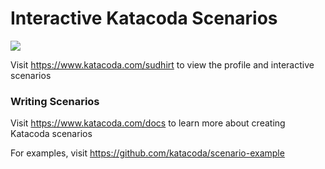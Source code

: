 # Interactive Katacoda Scenarios

[![](http://shields.katacoda.com/katacoda/sudhirt/count.svg)](https://www.katacoda.com/sudhirt "Get your profile on Katacoda.com")

Visit https://www.katacoda.com/sudhirt to view the profile and interactive scenarios

### Writing Scenarios
Visit https://www.katacoda.com/docs to learn more about creating Katacoda scenarios

For examples, visit https://github.com/katacoda/scenario-example
